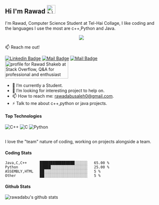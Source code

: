 ## Hi I'm Rawad <img src="https://user-images.githubusercontent.com/1303154/88677602-1635ba80-d120-11ea-84d8-d263ba5fc3c0.gif" width="28px" alt="hi">

I'm Rawad, Computer Science Student at Tel-Hai Collage, I like coding and the languages I use the most are c++,Python and Java.


<div id="header" align="center">
	<img src=https://media.giphy.com/media/M9gbBd9nbDrOTu1Mqx/giphy.gif />
</div>

:mailbox: Reach me out!

 [![Linkedin Badge](https://img.shields.io/badge/-Rawad-0e76a8?style=flat&labelColor=0e76a8&logo=linkedin&logoColor=white)](https://www.linkedin.com/in/rawad-abusaleh-3494a01b1/) [![Mail Badge](https://img.shields.io/badge/-@rawadshakeb-e84393?style=flat&labelColor=e84393&logo=instagram&logoColor=white)](https://instagram.com/rawadshakeb) [![Mail Badge](https://img.shields.io/badge/-rawadabusaleh-c0392b?style=flat&labelColor=c0392b&logo=gmail&logoColor=white)](mailto:rawadabusaleh0@gmail.com)
 <br>
<a  href="https://stackoverflow.com/users/16008721/rawad-shakeb"><img src="https://stackoverflow.com/users/flair/16008721.png?theme=dark" width="208" height="58" alt="profile for Rawad Shakeb at Stack Overflow, Q&amp;A for professional and enthusiast programmers" title="profile for Rawad Shakeb at Stack Overflow, Q&amp;A for professional and enthusiast programmers"></a>

<!-- TODO: Add last video link -->

- 🔭 I’m currently a Student.
- 🤔 I’m looking for interesting project to help on.
- 📫 How to reach me: rawadabusaleh0@gmail.com.
- ⚡ Talk to me about c++,python or java projects.

#### Top Technologies

<!-- TODO: Make technologies links takes you to repositories -->

<img alt="C++" src="https://img.shields.io/badge/c++-%2300599C.svg?style=for-the-badge&logo=c%2B%2B&ogoColor=white"/>
	<img alt="C" src="https://img.shields.io/badge/c-%2300599C.svg?style=for-the-badge&logo=c&logoColor=white"/>
 <img alt="Python" src="https://img.shields.io/badge/python-%2314354C.svg?style=for-the-badge&logo=python&logoColor=white"/>
<br />
<br />


I love the "team" nature of coding, working on projects alongside a team.

#### Coding Stats

<!--START_SECTION:waka-->
```text
Java,C,C++      ████████████████░░░░░░   65.00 % 
Python          █████░░░░░░░░░░░░░░░░░   25.00 % 
ASSEMBLY,HTML   ██░░░░░░░░░░░░░░░░░░░░   5 % 
Other           ██░░░░░░░░░░░░░░░░░░░░   5 % 
```
<!--END_SECTION:waka-->

#### Github Stats

![rawadabu's github stats](https://github-readme-stats.vercel.app/api?username=rawadabu&count_private=true&theme=tokyonight&hide=contribs,prs)

</details>
